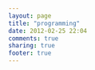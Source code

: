 ```yaml
---
layout: page
title: "programming"
date: 2012-02-25 22:04
comments: true
sharing: true
footer: true
---
```

